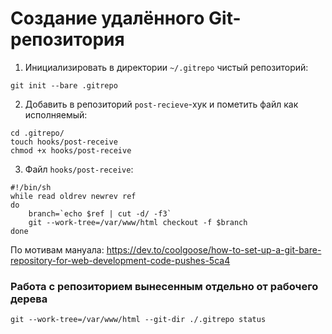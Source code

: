 # Создание удалённого Git-репозитория

1. Инициализировать в директории `~/.gitrepo` чистый репозиторий:

```
git init --bare .gitrepo
```

2. Добавить в репозиторий `post-recieve`-хук и пометить файл как исполняемый:

```
cd .gitrepo/
touch hooks/post-receive
chmod +x hooks/post-receive
```

3. Файл `hooks/post-receive`:

```shell
#!/bin/sh
while read oldrev newrev ref
do
    branch=`echo $ref | cut -d/ -f3`
    git --work-tree=/var/www/html checkout -f $branch
done
```

По мотивам мануала:
https://dev.to/coolgoose/how-to-set-up-a-git-bare-repository-for-web-development-code-pushes-5ca4


### Работа с репозиторием вынесенным отдельно от рабочего дерева

```shell
git --work-tree=/var/www/html --git-dir ./.gitrepo status
```
